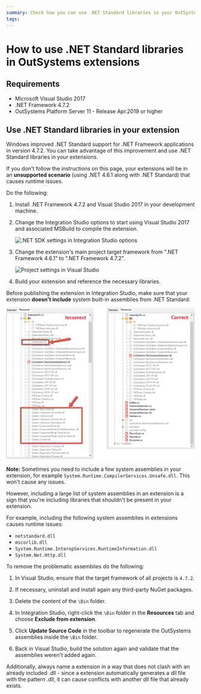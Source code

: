 ```yaml
---
summary: Check how you can use .NET Standard libraries in your OutSystems extensions.
tags: 
---
```


# How to use .NET Standard libraries in OutSystems extensions

## Requirements

* Microsoft Visual Studio 2017
* .NET Framework 4.7.2
* OutSystems Platform Server 11 - Release Apr.2019 or higher

## Use .NET Standard libraries in your extension

Windows improved .NET Standard support for .NET Framework applications in version 4.7.2. You can take advantage of this improvement and use .NET Standard libraries in your extensions.

<div class="warning" markdown="1">

If you don't follow the instructions on this page, your extensions will be in an **unsupported scenario** (using .NET 4.6.1 along with .NET Standard) that causes runtime issues.

</div>

Do the following:

1. Install .NET Framework 4.7.2 and Visual Studio 2017 in your development machine.

1. Change the Integration Studio options to start using Visual Studio 2017 and associated MSBuild to compile the extension.

    ![.NET SDK settings in Integration Studio options](images/integration-studio-config.png)

1. Change the extension's main project target framework from ".NET Framework 4.6.1" to ".NET Framework 4.7.2".

    ![Project settings in Visual Studio](images/project-target.png)

1. Build your extension and reference the necessary libraries.

Before publishing the extension in Integration Studio, make sure that your extension **doesn't include** system built-in assemblies from .NET Standard:

![Incorrect vs. Correct referenced assemblies in an Extension](images/extension-resources.png)

<div class="info" markdown="1">

**Note:** Sometimes you need to include a few system assemblies in your extension, for example `System.Runtime.CompilerServices.Unsafe.dll`. This won't cause any issues.

However, including a large list of system assemblies in an extension is a sign that you're including libraries that shouldn't be present in your extension.

For example, including the following system assemblies in extensions causes runtime issues:

* `netstandard.dll`
* `mscorlib.dll`
* `System.Runtime.InteropServices.RuntimeInformation.dll`
* `System.Net.Http.dll`

</div>

To remove the problematic assemblies do the following:

1. In Visual Studio, ensure that the target framework of all projects is `4.7.2`.

1. If necessary, uninstall and install again any third-party NuGet packages.

1. Delete the content of the `\Bin` folder.

1. In Integration Studio, right-click the `\Bin` folder in the **Resources** tab and choose **Exclude from extension**.

1. Click **Update Source Code** in the toolbar to regenerate the OutSystems assemblies inside the `\Bin` folder.

1. Back in Visual Studio, build the solution again and validate that the assemblies weren't added again.

Additionally, always name a extension in a way that does not clash with an already included .dll - since a extension automatically generates a dll file with the pattern <ExtensionName>.dll, it can cause conflicts with another dll file that already exists. 
